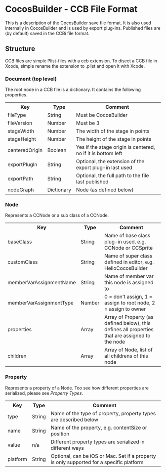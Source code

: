 # CocosBuilder - CCB File Format

This is a description of the CocosBuilder save file format. It is also used internally in CocosBuilder and is used by export plug-ins. Published files are (by default) saved in the CCBi file format.


## Structure

CCB files are simple Plist-files with a ccb extension. To disect a CCB file in Xcode, simple rename the extension to .plist and open it with Xcode.


### Document (top level)

The root node in a CCB file is a dictionary. It contains the following properties.

<table>
    <tr>
        <th>Key</th><th>Type</th><th>Comment</th>
    </tr>
    <tr>
        <td>fileType</td><td>String</td><td>Must be CocosBuilder</td>
    </tr>
    <tr>
        <td>fileVersion</td><td>Number</td><td>Must be 3</td>
    </tr>
    <tr>
        <td>stageWidth</td><td>Number</td><td>The width of the stage in points</td>
    </tr>
    <tr>
        <td>stageHeight</td><td>Number</td><td>The height of the stage in points</td>
    </tr>
    <tr>
        <td>centeredOrigin</td><td>Boolean</td><td>Yes if the stage origin is centered, no if it is bottom left</td>
    </tr>
    <tr>
        <td>exportPlugIn</td><td>String</td><td>Optional, the extension of the export plug-in last used</td>
    </tr>
    <tr>
        <td>exportPath</td><td>String</td><td>Optional, the full path to the file last published</td>
    </tr>
    <tr>
        <td>nodeGraph</td><td>Dictionary</td><td>Node (as defined below)</td>
    </tr>
</table>


### Node

Represents a CCNode or a sub class of a CCNode.

<table>
    <tr>
        <th>Key</th><th>Type</th><th>Comment</th>
    </tr>
    <tr>
        <td>baseClass</td><td>String</td><td>Name of base class plug-in used, e.g. CCNode or CCSprite</td>
    </tr>
    <tr>
        <td>customClass</td><td>String</td><td>Name of super class defined in editor, e.g. HelloCocosBuilder</td>
    </tr>
    <tr>
        <td>memberVarAssignmentName</td><td>String</td><td>Name of member var this node is assigned to</td>
    </tr>
    <tr>
        <td>memberVarAssignmentType</td><td>Number</td><td>0 = don't assign, 1 = assign to root node, 2 = assign to owner</td>
    </tr>
    <tr>
        <td>properties</td><td>Array</td><td>Array of Property (as defined below), this defines all properties that are assigned to the node</td>
    </tr>
    <tr>
        <td>children</td><td>Array</td><td>Array of Node, list of all childrens of this node</td>
    </tr>
</table>


### Property

Represents a property of a Node. Too see how different properties are serialized, please see _Property Types_.

<table>
    <tr>
        <th>Key</th><th>Type</th><th>Comment</th>
    </tr>
    <tr>
        <td>type</td><td>String</td><td>Name of the type of property, property types are described below</td>
    </tr>
    <tr>
        <td>name</td><td>String</td><td>Name of the property, e.g. contentSize or position</td>
    </tr>
    <tr>
        <td>value</td><td>n/a</td><td>Different property types are serialized in different ways</td>
    </tr>
    <tr>
        <td>platform</td><td>String</td><td>Optional, can be iOS or Mac. Set if a property is only supported for a specific platform</td>
    </tr>
</table>
